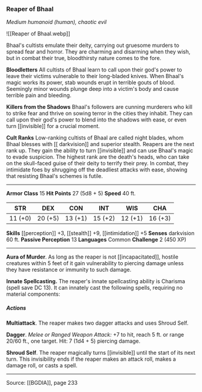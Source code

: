 ### Reaper of Bhaal
_Medium humanoid (human), chaotic evil_

![[Reaper of Bhaal.webp]]

Bhaal's cultists emulate their deity, carrying out gruesome murders to spread fear and horror. They are charming and disarming when they wish, but in combat their true, bloodthirsty nature comes to the fore.

**Bloodletters** All cultists of Bhaal learn to call upon their god's power to leave their victims vulnerable to their long-bladed knives. When Bhaal's magic works its power, stab wounds erupt in terrible gouts of blood. Seemingly minor wounds plunge deep into a victim's body and cause terrible pain and bleeding.


**Killers from the Shadows** Bhaal's followers are cunning murderers who kill to strike fear and thrive on sowing terror in the cities they inhabit. They can call upon their god's power to blend into the shadows with ease, or even turn [[invisible]] for a crucial moment.


**Cult Ranks** Low-ranking cultists of Bhaal are called night blades, whom Bhaal blesses with [[ darkvision]] and superior stealth. Reapers are the next rank up. They gain the ability to turn [[invisible]] and can use Bhaal's magic to evade suspicion. The highest rank are the death's heads, who can take on the skull-faced guise of their deity to terrify their prey. In combat, they intimidate foes by shrugging off the deadliest attacks with ease, showing that resisting Bhaal's schemes is futile.






---

**Armor Class** 15
**Hit Points** 27 (5d8 + 5)
**Speed** 40 ft.

| STR     | DEX     | CON     | INT     | WIS     | CHA     |
|---------|---------|---------|---------|---------|---------|
| 11 (+0) | 20 (+5) | 13 (+1) | 15 (+2) | 12 (+1) | 16 (+3) |

**Skills** [[perception]] +3, [[stealth]] +9, [[intimidation]] +5
**Senses** darkvision 60 ft.
**Passive Perception** 13
**Languages** Common
**Challenge** 2 (450 XP)

---

**Aura of Murder**. As long as the reaper is not [[incapacitated]], hostile creatures within 5 feet of it gain vulnerability to piercing damage unless they have resistance or immunity to such damage.

**Innate Spellcasting.** The reaper's innate spellcasting ability is Charisma (spell save DC 13). It can innately cast the following spells, requiring no material components:

##### Actions
**Multiattack**. The reaper makes two dagger attacks and uses Shroud Self.

**Dagger**. _Melee or Ranged Weapon Attack:_ +7 to hit, reach 5 ft. or range 20/60 ft., one target. Hit: 7 (1d4 + 5) piercing damage.

**Shroud Self**. The reaper magically turns [[invisible]] until the start of its next turn. This invisibility ends if the reaper makes an attack roll, makes a damage roll, or casts a spell.


---

Source: [[BGDIA]], page 233